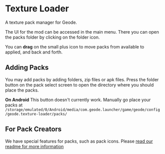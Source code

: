 # Texture Loader

A texture pack manager for Geode.

The UI for the mod can be accessed in the main menu. There you can open the packs folder by clicking on the folder icon.

You can **drag** on the small plus icon to move packs from available to applied, and back and forth.

## Adding Packs
You may add packs by adding folders, zip files or apk files. Press the folder button on the pack select screen to open the directory where you should place the packs.

**On Android** This button doesn't currently work. Manually go place your packs at `/storage/emulated/0/Android/media/com.geode.launcher/game/geode/config/geode.texture-loader/packs/`

## For Pack Creators

We have special features for packs, such as pack icons. Please [read our readme for more information](https://github.com/geode-sdk/textureldr)

